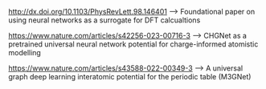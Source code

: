 http://dx.doi.org/10.1103/PhysRevLett.98.146401
--> Foundational paper on using neural networks as a surrogate for DFT calcualtions

https://www.nature.com/articles/s42256-023-00716-3
--> CHGNet as a pretrained universal neural network potential for charge-informed atomistic modelling

https://www.nature.com/articles/s43588-022-00349-3
--> A universal graph deep learning interatomic potential for the periodic table (M3GNet)